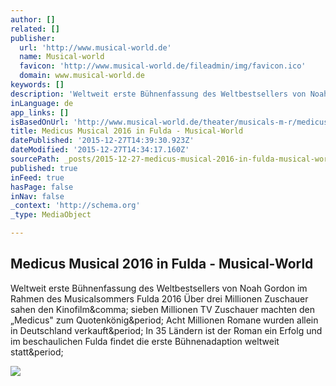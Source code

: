 ```yaml
---
author: []
related: []
publisher:
  url: 'http://www.musical-world.de'
  name: Musical-world
  favicon: 'http://www.musical-world.de/fileadmin/img/favicon.ico'
  domain: www.musical-world.de
keywords: []
description: 'Weltweit erste Bühnenfassung des Weltbestsellers von Noah Gordon im Rahmen des Musicalsommers Fulda 2016 Über drei Millionen Zuschauer sahen den Kinofilm, sieben Millionen TV Zuschauer machten den „Medicus" zum Quotenkönig. Acht Millionen Romane wurden allein in Deutschland verkauft. In 35 Ländern ist der Roman ein Erfolg und im beschaulichen Fulda findet die erste Bühnenadaption weltweit statt.'
inLanguage: de
app_links: []
isBasedOnUrl: 'http://www.musical-world.de/theater/musicals-m-r/medicus/'
title: Medicus Musical 2016 in Fulda - Musical-World
datePublished: '2015-12-27T14:39:30.923Z'
dateModified: '2015-12-27T14:34:17.160Z'
sourcePath: _posts/2015-12-27-medicus-musical-2016-in-fulda-musical-world.md
published: true
inFeed: true
hasPage: false
inNav: false
_context: 'http://schema.org'
_type: MediaObject

---
```

<article style=""><h1>Medicus Musical 2016 in Fulda - Musical-World</h1><p>Weltweit erste Bühnenfassung des Weltbestsellers von Noah Gordon im Rahmen des Musicalsommers Fulda 2016 Über drei Millionen Zuschauer sahen den Kinofilm&amp;comma; sieben Millionen TV Zuschauer machten den „Medicus" zum Quotenkönig&amp;period; Acht Millionen Romane wurden allein in Deutschland verkauft&amp;period; In 35 Ländern ist der Roman ein Erfolg und im beschaulichen Fulda findet die erste Bühnenadaption weltweit statt&amp;period;</p><img src="http://www.musical-world.de/typo3temp/pics/Medicus_Kopf_2_09037fedea.jpg" /></article>